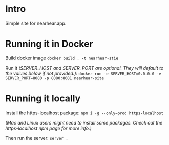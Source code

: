 # Intro

Simple site for nearhear.app.

# Running it in Docker

Build docker image
`docker build . -t nearhear-stie`

Run it _(SERVER_HOST and SERVER_PORT are optional. They will default to the values below if not provided.)_:
`docker run -e SERVER_HOST=0.0.0.0 -e SERVER_PORT=8080 -p 8080:8081 nearhear-site`

# Running it locally

Install the https-localhost package:
`npm i -g --only=prod https-localhost`

_(Mac and Linux users might need to install some packages. Check out the https-localhost npm page for more info.)_

Then run the server:
`server .`
